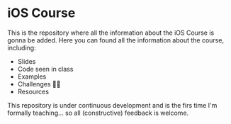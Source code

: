 # iOS Course
This is the repository where all the information about the iOS Course is gonna be added. 
Here you can found all the information about the course, including:
- Slides
- Code seen in class
- Examples
- Challenges 🙌🏻
- Resources

This repository is under continuous development and is the firs time I'm formally teaching... so all (constructive) feedback is welcome.
